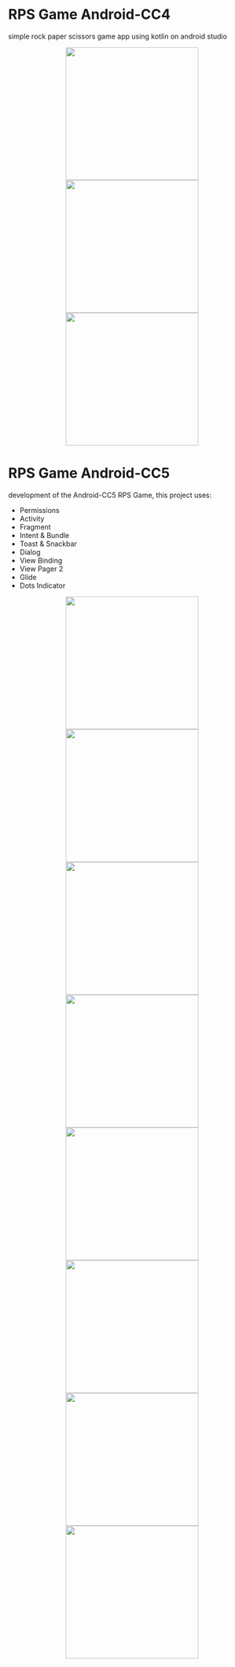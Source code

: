 # RPS Game Android-CC4

simple rock paper scissors game app using kotlin on android studio

<p align="center">
  <img src="image/cc4-game-play.jpg" width="270" >
  <img src="image/cc4-draw.jpg" width="270">
  <img src="image/cc4-win.jpg" width="270">
</p>

# RPS Game Android-CC5
development of the Android-CC5 RPS Game, this project uses:
- Permissions
- Activity
- Fragment
- Intent & Bundle
- Toast & Snackbar
- Dialog
- View Binding
- View Pager 2
- Glide
- Dots Indicator

<p align="center">
  <img src="image/cc5-splash-screen.jpg" width="270">
  <img src="image/cc5-landing-page1.jpg" width="270">
  <img src="image/cc5-landing-page2.jpg" width="270">
  <img src="image/cc5-landing-page3.jpg" width="270">
  <img src="image/cc5-menu.jpg" width="270">
  <img src="image/cc5-game-play.jpg" width="270">
  <img src="image/cc5-pvc.jpg" width="270">
  <img src="image/cc5-pvp.jpg" width="270">
</p>
